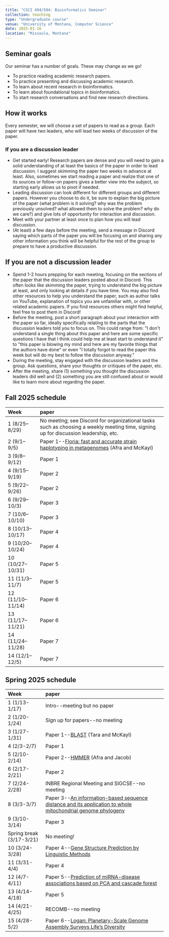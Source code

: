 ```yaml
---
title: "CSCI 494/594: Bioinformatics Seminar"
collection: teaching
type: "Undergraduate course"
venue: "University of Montana, Computer Science"
date: 2025-01-16
location: "Missoula, Montana"
---
```


## Seminar goals

Our seminar has a number of goals. These may change as we go!
* To practice reading academic research papers.
* To practice presenting and discussing academic research.
* To learn about recent research in bioinformatics.
* To learn about foundational topics in bioinformatics.
* To start research conversations and find new research directions.

## How it works

Every semester, we will choose a set of papers to read as a group. Each paper
will have two leaders, who will lead two weeks of discussion of the paper.

### If you are a discussion leader

* Get started early! Research papers are dense and you will need to gain a
    solid understanding of at least the basics of the paper in order to lead
    discussion. I suggest skimming the paper two weeks in advance at least.
    Also, sometimes we start reading a paper and realize that one of its
    sources or follow-on papers gives a better view into the subject, so
    starting early allows us to pivot if needed.
* Leading discussion can look different for different groups and different
    papers. However you choose to do it, be sure to explain the big picture of
    the paper (what problem is it solving? why was the problem previously
    unsolved? what allowed them to solve the problem? why do we care?) and give
    lots of opportunity for interaction and discussion.
* Meet with your partner at least once to plan how you will lead
    discussion.
* (At least) a few days before the meeting, send a message in Discord saying which
    parts of the paper you will be focusing on and sharing any other
    information you think will be helpful for the rest of the group to prepare
    to have a productive discussion.

## If you are not a discussion leader

* Spend 1-2 hours prepping for each meeting, focusing on the sections of the
    paper that the
    discussion leaders posted about in Discord. This often looks like skimming the
    paper, trying to understand the big picture at least, and only looking at
    details if you have time. You may also find other resources to help you
    understand the paper, such as author talks on YouTube, explanation of topics you are
    unfamiliar with, or other related academic papers. If you find resources others might find
    helpful, feel free to post them in Discord!
* Before the meeting, post a short paragraph about your interaction with the
    paper so far, ideally specifically relating to the parts that the
    discussion leaders told you to focus on. This could range from: "I don't understand a single thing
    about this paper and here are some specific questions I have that I think
    could help me at least start to understand it" to "this paper is
    blowing my mind and here are my favorite things that the authors have done" or even "I totally forgot
    to read the paper this week but will do my best to follow the discussion
    anyway."
* During the meeting, stay engaged with the discussion leaders and the group.
    Ask questions, share your thoughts or critiques of the paper, etc.
* After the meeting, share (1) something you thought the discussion leaders did
    well and (2) something you are still confused about or would like to learn
    more about regarding the paper.

## Fall 2025 schedule

| Week |paper |
|:---|:---|
| 1 (8/25–8/29) |No meeting; see Discord for organizational tasks such as choosing a weekly meeting time, signing up for discussion leadership, etc.|
| 2 (9/1–9/5) |Paper 1--[Floria: fast and accurate strain haplotyping in metagenomes](https://academic.oup.com/bioinformatics/article/40/Supplement_1/i30/7700908) (Afra and McKayl)|
| 3 (9/8–9/12) |Paper 1|
| 4 (9/15–9/19)   |Paper 2|
| 5 (9/22–9/26) |Paper 2|
| 6 (9/29–10/3) |Paper 3|
| 7 (10/6–10/10) |Paper 3|
| 8 (10/13–10/17)   |Paper 4|
| 9 (10/20–10/24) |Paper 4|
| 10 (10/27–10/31) |Paper 5|
| 11 (11/3–11/7) |Paper 5|
| 12 (11/10–11/14)  |Paper 6|
| 13 (11/17–11/21)  |Paper 6|
| 14 (11/24–11/28) |Paper 7|
| 14 (12/1–12/5) |Paper 7|

## Spring 2025 schedule


| Week |paper |
|:---|:---|
| 1 (1/13-1/17) |Intro--meeting but no paper|
| 2 (1/20-1/24) |Sign up for papers--no meeting|
| 3 (1/27-1/31) |Paper 1--[BLAST](https://www.biostat.wisc.edu/bmi576/papers/blast.pdf) (Tara and McKayl)|
| 4 (2/3-2/7)   |Paper 1|
| 5 (2/10-2/14) |Paper 2--[HMMER](https://lgw2.github.io/teaching/bioinfo-seminar/papers/Profile_HMM.pdf) (Afra and Jacob)|
| 6 (2/17-2/21) |Paper 2|
| 7 (2/24-2/28) |INBRE Regional Meeting and SIGCSE--no meeting|
| 8 (3/3-3/7)   |Paper 3--[An information-based sequence distance and its application to whole mitochondrial genome phylogeny](https://lgw2.github.io/teaching/bioinfo-seminar/papers/info_theory.pdf)|
| 9 (3/10-3/14) |Paper 3|
| Spring break (3/17-3/21) |No meeting!|
| 10 (3/24-3/28) |Paper 4--[Gene Structure Prediction by Linguistic Methods](https://lgw2.github.io/teaching/bioinfo-seminar/papers/linguistic_methods.pdf)|
| 11 (3/31-4/4)  |Paper 4|
| 12 (4/7-4/11)  |Paper 5--[Prediction of miRNA-disease associations based on PCA and cascade forest](https://bmcbioinformatics.biomedcentral.com/articles/10.1186/s12859-024-05999-w)|
| 13 (4/14-4/18) |Paper 5|
| 14 (4/21-4/25) |RECOMB--no meeting|
| 15 (4/28-5/2)  |Paper 6--[Logan: Planetary-Scale Genome Assembly Surveys Life’s Diversity](https://www.biorxiv.org/content/10.1101/2024.07.30.605881v1.full.pdf)|
